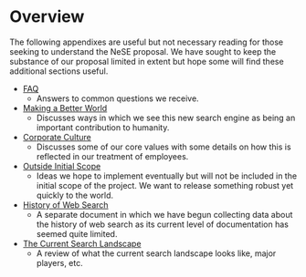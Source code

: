 # Overview

The following appendixes are useful but not necessary reading for those seeking to understand the NeSE proposal. We have sought to keep the substance of our proposal limited in extent but hope some will find these additional sections useful.

* [FAQ](faq.md)
  * Answers to common questions we receive.
* [Making a Better World](making-a-better-world.md)
  * Discusses ways in which we see this new search engine as being an important contribution to humanity.
* [Corporate Culture]()
  * Discusses some of our core values with some details on how this is reflected in our treatment of employees.
* [Outside Initial Scope](outside-initial-scope.md)
  * Ideas we hope to implement eventually but will not be included in the initial scope of the project. We want to release something robust yet quickly to the world.
* [History of Web Search](https://github.com/nextsearch/HistoryOfWebSearch)
  * A separate document in which we have begun collecting data about the history of web search as its current level of documentation has seemed quite limited.
* [The Current Search Landscape](https://github.com/nextsearch/CurrentSearchLandscape)
  * A review of what the current search landscape looks like, major players, etc.

